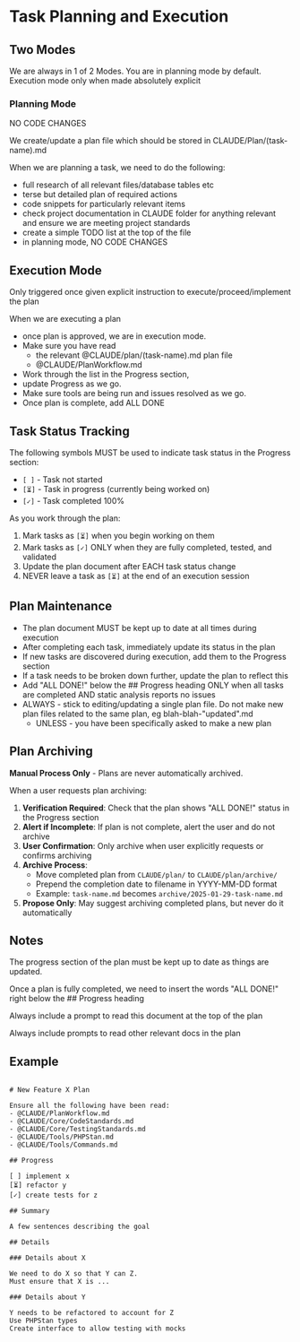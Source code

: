 # Task Planning and Execution

## Two Modes

We are always in 1 of 2 Modes. 
You are in planning mode by default. Execution mode only when made absolutely explicit 

### Planning Mode

NO CODE CHANGES

We create/update a plan file which should be stored in CLAUDE/Plan/(task-name).md

When we are planning a task, we need to do the following:

* full research of all relevant files/database tables etc
* terse but detailed plan of required actions
* code snippets for particularly relevant items
* check project documentation in CLAUDE folder for anything relevant and ensure we are meeting project standards
* create a simple TODO list at the top of the file
* in planning mode, NO CODE CHANGES

## Execution Mode

Only triggered once given explicit instruction to execute/proceed/implement the plan

When we are executing a plan
* once plan is approved, we are in execution mode.
* Make sure you have read
  * the relevant @CLAUDE/plan/(task-name).md plan file
  * @CLAUDE/PlanWorkflow.md
* Work through the list in the Progress section, 
* update Progress as we go. 
* Make sure tools are being run and issues resolved as we go. 
* Once plan is complete, add ALL DONE

## Task Status Tracking

The following symbols MUST be used to indicate task status in the Progress section:
* `[ ]` - Task not started
* `[⏳]` - Task in progress (currently being worked on)
* `[✓]` - Task completed 100%

As you work through the plan:
1. Mark tasks as `[⏳]` when you begin working on them
2. Mark tasks as `[✓]` ONLY when they are fully completed, tested, and validated
3. Update the plan document after EACH task status change
4. NEVER leave a task as `[⏳]` at the end of an execution session

## Plan Maintenance

* The plan document MUST be kept up to date at all times during execution
* After completing each task, immediately update its status in the plan
* If new tasks are discovered during execution, add them to the Progress section
* If a task needs to be broken down further, update the plan to reflect this
* Add "ALL DONE!" below the ## Progress heading ONLY when all tasks are completed AND static analysis reports no issues
* ALWAYS - stick to editing/updating a single plan file. Do not make new plan files related to the same plan, eg blah-blah-"updated".md 
  * UNLESS - you have been specifically asked to make a new plan

## Plan Archiving

**Manual Process Only** - Plans are never automatically archived.

When a user requests plan archiving:

1. **Verification Required**: Check that the plan shows "ALL DONE!" status in the Progress section
2. **Alert if Incomplete**: If plan is not complete, alert the user and do not archive
3. **User Confirmation**: Only archive when user explicitly requests or confirms archiving
4. **Archive Process**: 
   * Move completed plan from `CLAUDE/plan/` to `CLAUDE/plan/archive/`
   * Prepend the completion date to filename in YYYY-MM-DD format
   * Example: `task-name.md` becomes `archive/2025-01-29-task-name.md`
5. **Propose Only**: May suggest archiving completed plans, but never do it automatically

## Notes

The progress section of the plan must be kept up to date as things are updated.

Once a plan is fully completed, we need to insert the words "ALL DONE!" right below the ## Progress heading

Always include a prompt to read this document at the top of the plan

Always include prompts to read other relevant docs in the plan

## Example

```

# New Feature X Plan

Ensure all the following have been read:
- @CLAUDE/PlanWorkflow.md
- @CLAUDE/Core/CodeStandards.md
- @CLAUDE/Core/TestingStandards.md
- @CLAUDE/Tools/PHPStan.md
- @CLAUDE/Tools/Commands.md

## Progress

[ ] implement x
[⏳] refactor y
[✓] create tests for z
 
## Summary

A few sentences describing the goal

## Details

### Details about X

We need to do X so that Y can Z.
Must ensure that X is ...

### Details about Y

Y needs to be refactored to account for Z
Use PHPStan types
Create interface to allow testing with mocks

```